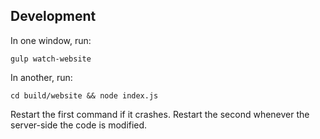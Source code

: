 ## Development

In one window, run:

    gulp watch-website

In another, run:

    cd build/website && node index.js

Restart the first command if it crashes. Restart the second whenever the server-side the code is modified.
